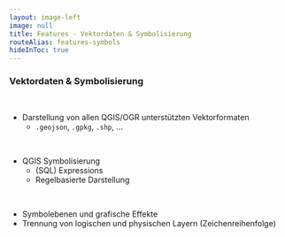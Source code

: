 ```yaml
---
layout: image-left
image: null
title: Features - Vektordaten & Symbolisierung
routeAlias: features-symbols
hideInToc: true
---
```


### Vektordaten & Symbolisierung

<br />

- Darstellung von allen QGIS/OGR unterstützten Vektorformaten
  - `.geojson`, `.gpkg`, `.shp`, ...

<br />

<div v-click>

- QGIS Symbolisierung
  - (SQL) Expressions
  - Regelbasierte Darstellung

</div>

<br />

<div v-click>

- Symbolebenen und grafische Effekte
- Trennung von logischen und physischen Layern (Zeichenreihenfolge)

</div>

